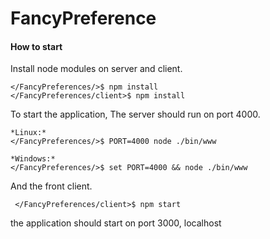 # FancyPreference

#### How to start
Install node modules on server and client.

    </FancyPreferences/>$ npm install
    </FancyPreferences/client>$ npm install
    
To start the application, The server should run on port 4000.

    *Linux:*
    </FancyPreferences/>$ PORT=4000 node ./bin/www
    
    *Windows:*
    </FancyPreferences/>$ set PORT=4000 && node ./bin/www
    
And the front client.

     </FancyPreferences/client>$ npm start
     
the application should start on port 3000, localhost